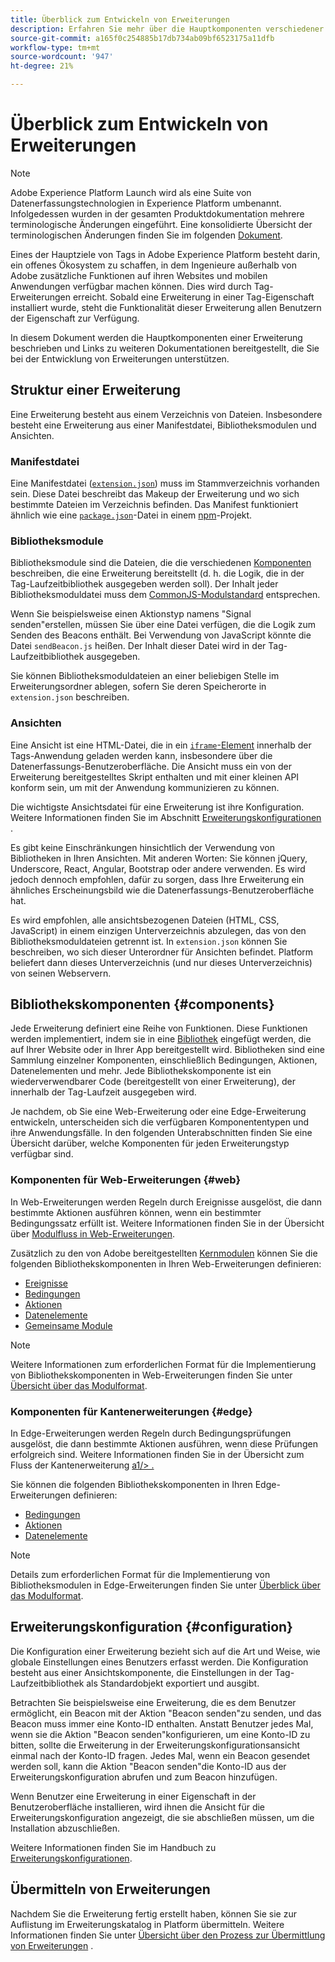 ```yaml
---
title: Überblick zum Entwickeln von Erweiterungen
description: Erfahren Sie mehr über die Hauptkomponenten verschiedener Tag-Erweiterungstypen und den Entwicklungsprozess für Erweiterungen in Adobe Experience Platform.
source-git-commit: a165f0c254885b17db734ab09bf6523175a11dfb
workflow-type: tm+mt
source-wordcount: '947'
ht-degree: 21%

---
```


# Überblick zum Entwickeln von Erweiterungen

>[!NOTE]
>
>Adobe Experience Platform Launch wird als eine Suite von Datenerfassungstechnologien in Experience Platform umbenannt. Infolgedessen wurden in der gesamten Produktdokumentation mehrere terminologische Änderungen eingeführt. Eine konsolidierte Übersicht der terminologischen Änderungen finden Sie im folgenden [Dokument](../term-updates.md).

Eines der Hauptziele von Tags in Adobe Experience Platform besteht darin, ein offenes Ökosystem zu schaffen, in dem Ingenieure außerhalb von Adobe zusätzliche Funktionen auf ihren Websites und mobilen Anwendungen verfügbar machen können. Dies wird durch Tag-Erweiterungen erreicht. Sobald eine Erweiterung in einer Tag-Eigenschaft installiert wurde, steht die Funktionalität dieser Erweiterung allen Benutzern der Eigenschaft zur Verfügung.

In diesem Dokument werden die Hauptkomponenten einer Erweiterung beschrieben und Links zu weiteren Dokumentationen bereitgestellt, die Sie bei der Entwicklung von Erweiterungen unterstützen.

## Struktur einer Erweiterung

Eine Erweiterung besteht aus einem Verzeichnis von Dateien. Insbesondere besteht eine Erweiterung aus einer Manifestdatei, Bibliotheksmodulen und Ansichten.

### Manifestdatei 

Eine Manifestdatei ([`extension.json`](./manifest.md)) muss im Stammverzeichnis vorhanden sein. Diese Datei beschreibt das Makeup der Erweiterung und wo sich bestimmte Dateien im Verzeichnis befinden. Das Manifest funktioniert ähnlich wie eine [`package.json`](https://docs.npmjs.com/files/package.json)-Datei in einem [npm](https://www.npmjs.com/)-Projekt.

### Bibliotheksmodule

Bibliotheksmodule sind die Dateien, die die verschiedenen [Komponenten](#components) beschreiben, die eine Erweiterung bereitstellt (d. h. die Logik, die in der Tag-Laufzeitbibliothek ausgegeben werden soll). Der Inhalt jeder Bibliotheksmoduldatei muss dem [CommonJS-Modulstandard](http://wiki.commonjs.org/wiki/Modules/1.1.1) entsprechen.

Wenn Sie beispielsweise einen Aktionstyp namens &quot;Signal senden&quot;erstellen, müssen Sie über eine Datei verfügen, die die Logik zum Senden des Beacons enthält. Bei Verwendung von JavaScript könnte die Datei `sendBeacon.js` heißen. Der Inhalt dieser Datei wird in der Tag-Laufzeitbibliothek ausgegeben.

Sie können Bibliotheksmoduldateien an einer beliebigen Stelle im Erweiterungsordner ablegen, sofern Sie deren Speicherorte in `extension.json` beschreiben.

### Ansichten

Eine Ansicht ist eine HTML-Datei, die in ein [`iframe`-Element](https://developer.mozilla.org/de-DE/docs/Web/HTML/Element/iframe) innerhalb der Tags-Anwendung geladen werden kann, insbesondere über die Datenerfassungs-Benutzeroberfläche. Die Ansicht muss ein von der Erweiterung bereitgestelltes Skript enthalten und mit einer kleinen API konform sein, um mit der Anwendung kommunizieren zu können.

Die wichtigste Ansichtsdatei für eine Erweiterung ist ihre Konfiguration. Weitere Informationen finden Sie im Abschnitt [Erweiterungskonfigurationen](#configuration) .

Es gibt keine Einschränkungen hinsichtlich der Verwendung von Bibliotheken in Ihren Ansichten. Mit anderen Worten: Sie können jQuery, Underscore, React, Angular, Bootstrap oder andere verwenden. Es wird jedoch dennoch empfohlen, dafür zu sorgen, dass Ihre Erweiterung ein ähnliches Erscheinungsbild wie die Datenerfassungs-Benutzeroberfläche hat.

Es wird empfohlen, alle ansichtsbezogenen Dateien (HTML, CSS, JavaScript) in einem einzigen Unterverzeichnis abzulegen, das von den Bibliotheksmoduldateien getrennt ist. In `extension.json` können Sie beschreiben, wo sich dieser Unterordner für Ansichten befindet. Platform beliefert dann dieses Unterverzeichnis (und nur dieses Unterverzeichnis) von seinen Webservern.

## Bibliothekskomponenten {#components}

Jede Erweiterung definiert eine Reihe von Funktionen. Diese Funktionen werden implementiert, indem sie in eine [Bibliothek](../ui/publishing/libraries.md) eingefügt werden, die auf Ihrer Website oder in Ihrer App bereitgestellt wird. Bibliotheken sind eine Sammlung einzelner Komponenten, einschließlich Bedingungen, Aktionen, Datenelementen und mehr. Jede Bibliothekskomponente ist ein wiederverwendbarer Code (bereitgestellt von einer Erweiterung), der innerhalb der Tag-Laufzeit ausgegeben wird.

Je nachdem, ob Sie eine Web-Erweiterung oder eine Edge-Erweiterung entwickeln, unterscheiden sich die verfügbaren Komponententypen und ihre Anwendungsfälle. In den folgenden Unterabschnitten finden Sie eine Übersicht darüber, welche Komponenten für jeden Erweiterungstyp verfügbar sind.

### Komponenten für Web-Erweiterungen {#web}

In Web-Erweiterungen werden Regeln durch Ereignisse ausgelöst, die dann bestimmte Aktionen ausführen können, wenn ein bestimmter Bedingungssatz erfüllt ist. Weitere Informationen finden Sie in der Übersicht über [Modulfluss in Web-Erweiterungen](./web/flow.md).

Zusätzlich zu den von Adobe bereitgestellten [Kernmodulen](./web/core.md) können Sie die folgenden Bibliothekskomponenten in Ihren Web-Erweiterungen definieren:

* [Ereignisse](./web/event-types.md)
* [Bedingungen](./web/condition-types.md)
* [Aktionen](./web/action-types.md)
* [Datenelemente](./web/data-element-types.md)
* [Gemeinsame Module](./web/shared.md)

>[!NOTE]
>
>Weitere Informationen zum erforderlichen Format für die Implementierung von Bibliothekskomponenten in Web-Erweiterungen finden Sie unter [Übersicht über das Modulformat](./web/format.md).

### Komponenten für Kantenerweiterungen {#edge}

In Edge-Erweiterungen werden Regeln durch Bedingungsprüfungen ausgelöst, die dann bestimmte Aktionen ausführen, wenn diese Prüfungen erfolgreich sind. Weitere Informationen finden Sie in der Übersicht zum Fluss der Kantenerweiterung [a1/> .](./edge/flow.md)

Sie können die folgenden Bibliothekskomponenten in Ihren Edge-Erweiterungen definieren:

* [Bedingungen](./edge/condition-types.md)
* [Aktionen](./edge/action-types.md)
* [Datenelemente](./edge/data-element-types.md)

>[!NOTE]
>
>Details zum erforderlichen Format für die Implementierung von Bibliotheksmodulen in Edge-Erweiterungen finden Sie unter [Überblick über das Modulformat](./edge/format.md).

## Erweiterungskonfiguration {#configuration}

Die Konfiguration einer Erweiterung bezieht sich auf die Art und Weise, wie globale Einstellungen eines Benutzers erfasst werden. Die Konfiguration besteht aus einer Ansichtskomponente, die Einstellungen in der Tag-Laufzeitbibliothek als Standardobjekt exportiert und ausgibt.

Betrachten Sie beispielsweise eine Erweiterung, die es dem Benutzer ermöglicht, ein Beacon mit der Aktion &quot;Beacon senden&quot;zu senden, und das Beacon muss immer eine Konto-ID enthalten. Anstatt Benutzer jedes Mal, wenn sie die Aktion &quot;Beacon senden&quot;konfigurieren, um eine Konto-ID zu bitten, sollte die Erweiterung in der Erweiterungskonfigurationsansicht einmal nach der Konto-ID fragen. Jedes Mal, wenn ein Beacon gesendet werden soll, kann die Aktion &quot;Beacon senden&quot;die Konto-ID aus der Erweiterungskonfiguration abrufen und zum Beacon hinzufügen.

Wenn Benutzer eine Erweiterung in einer Eigenschaft in der Benutzeroberfläche installieren, wird ihnen die Ansicht für die Erweiterungskonfiguration angezeigt, die sie abschließen müssen, um die Installation abzuschließen.

Weitere Informationen finden Sie im Handbuch zu [Erweiterungskonfigurationen](./configuration.md).

## Übermitteln von Erweiterungen

Nachdem Sie die Erweiterung fertig erstellt haben, können Sie sie zur Auflistung im Erweiterungskatalog in Platform übermitteln. Weitere Informationen finden Sie unter [Übersicht über den Prozess zur Übermittlung von Erweiterungen](./submit/overview.md) .